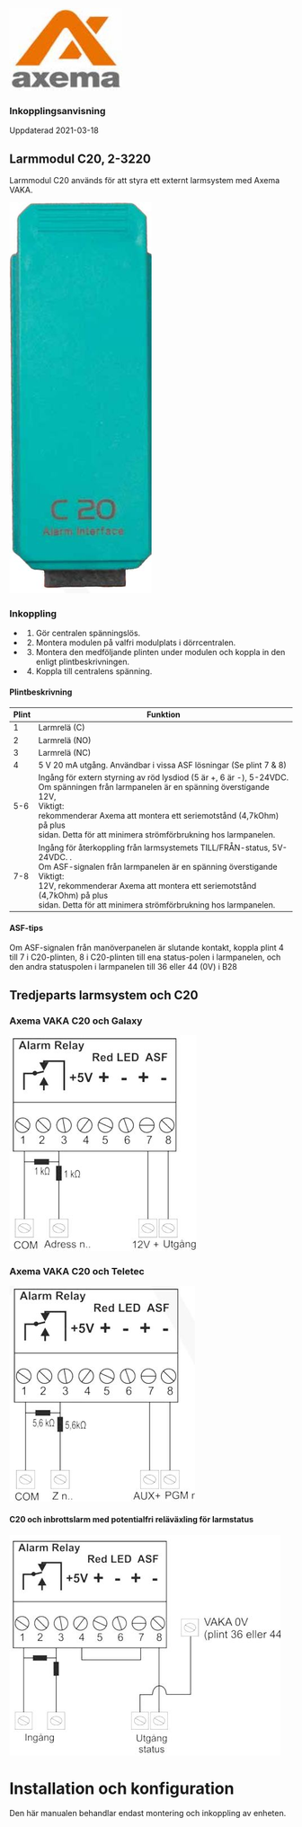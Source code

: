 ![](_page_0_Picture_0.jpeg)

### Inkopplingsanvisning

Uppdaterad 2021-03-18

## **Larmmodul C20, 2-3220**

Larmmodul C20 används för att styra ett externt larmsystem med Axema VAKA.

![](_page_0_Picture_5.jpeg)

### Inkoppling

- 1. Gör centralen spänningslös.
- 2. Montera modulen på valfri modulplats i dörrcentralen.
- 3. Montera den medföljande plinten under modulen och koppla in den enligt plintbeskrivningen.
- 4. Koppla till centralens spänning.

#### Plintbeskrivning

| Plint | Funktion                                                                                                                                                                                                                                                                                            |
|-------|-----------------------------------------------------------------------------------------------------------------------------------------------------------------------------------------------------------------------------------------------------------------------------------------------------|
| 1     | Larmrelä (C)                                                                                                                                                                                                                                                                                        |
| 2     | Larmrelä (NO)                                                                                                                                                                                                                                                                                       |
| 3     | Larmrelä (NC)                                                                                                                                                                                                                                                                                       |
| 4     | 5 V 20 mA utgång. Användbar i vissa ASF lösningar (Se plint 7 & 8)                                                                                                                                                                                                                                  |
| 5-6   | Ingång för extern styrning av röd lysdiod (5 är +, 6 är -), 5-24VDC.<br>Om spänningen från larmpanelen är en spänning överstigande 12V,<br>Viktigt:<br>rekommenderar Axema att montera ett seriemotstånd (4,7kOhm) på plus<br>sidan. Detta för att minimera strömförbrukning hos larmpanelen.       |
| 7-8   | Ingång för återkoppling från larmsystemets TILL/FRÅN-status, 5V-24VDC. .<br>Om ASF-signalen från larmpanelen är en spänning överstigande<br>Viktigt:<br>12V, rekommenderar Axema att montera ett seriemotstånd (4,7kOhm) på plus<br>sidan. Detta för att minimera strömförbrukning hos larmpanelen. |

#### ASF-tips

Om ASF-signalen från manöverpanelen är slutande kontakt, koppla plint 4 till 7 i C20-plinten, 8 i C20-plinten till ena status-polen i larmpanelen, och den andra statuspolen i larmpanelen till 36 eller 44 (0V) i B28

## Tredjeparts larmsystem och C20

### Axema VAKA C20 och Galaxy

![](_page_2_Figure_2.jpeg)

### Axema VAKA C20 och Teletec

![](_page_2_Figure_4.jpeg)

#### C20 och inbrottslarm med potentialfri reläväxling för larmstatus

![](_page_3_Figure_1.jpeg)

# Installation och konfiguration

Den här manualen behandlar endast montering och inkoppling av enheten.